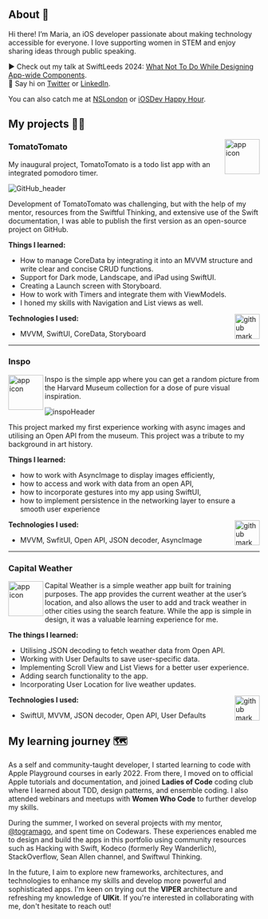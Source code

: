 ## About 👋

Hi there! I’m Maria, an iOS developer passionate about making technology accessible for everyone. I love supporting women in STEM and enjoy sharing ideas through public speaking.
  
▶️ Check out my talk at SwiftLeeds 2024: [What Not To Do While Designing App-wide Components](https://youtu.be/IwuljTsofzw).  
📮 Say hi on [Twitter](https://twitter.com/mouse_or_cleg) or [LinkedIn](https://www.linkedin.com/in/maria-kharybina-b0993148/).  

You can also catch me at [NSLondon](https://nslondon.com) or [iOSDev Happy Hour](https://links.iosdevhappyhour.com).  

## My projects 👩‍💻

<img align="right" src="https://user-images.githubusercontent.com/45575272/214887495-2ca768f0-5827-41b8-b479-23511ea8fb47.png" width="70" alt="app icon">

### TomatoTomato

My inaugural project, TomatoTomato is a todo list app with an integrated pomodoro timer.

![GitHub_header](https://user-images.githubusercontent.com/45575272/217280825-3cf6aa46-668d-4ee3-b11e-b0f0e30ef570.png)

Development of TomatoTomato was challenging, but with the help of my mentor, resources from the Swiftful Thinking, and extensive use of the Swift documentation, I was able to publish the first version as an open-source project on GitHub.

**Things I learned:**

* How to manage CoreData by integrating it into an MVVM structure and write clear and concise CRUD functions. 
* Support for Dark mode, Landscape, and iPad using SwiftUI.
* Creating a Launch screen with Storyboard.
* How to  work with Timers and integrate them with ViewModels.
* I honed my skills with Navigation and List views as well.

<a href="https://github.com/mouseorcleg/TomatoTomato2">
<img align="right" src="https://user-images.githubusercontent.com/45575272/217281369-d31c7297-716c-4aae-b63e-f49de975d06b.png" width="50" alt="github mark"></a>

**Technologies I used:**
- MVVM, SwiftUI, CoreData, Storyboard

-----------

### Inspo

<img align="left" src="https://user-images.githubusercontent.com/45575272/216647355-1809e752-c46d-44a2-bd2e-ccd757c3d3f8.png" width="70" alt="app icon" >
Inspo is the simple app where you can get a random picture from the Harvard Museum collection for a dose of pure visual inspiration.

![inspoHeader](https://user-images.githubusercontent.com/45575272/216647707-5b1b6d39-a449-46a0-b5d9-d02a4f1b6490.png)

This project marked my first experience working with async images and utilising an Open API from the museum. This project was a tribute to my background in art history. 

**Things I learned:**
* how to work with AsyncImage to display images efficiently, 
* how to access and work with data from an open API, 
* how to incorporate gestures into my app using SwiftUI, 
* how to implement persistence in the networking layer to ensure a smooth user experience

<a href="https://github.com/mouseorcleg/Inspo">
<img align="right" src="https://user-images.githubusercontent.com/45575272/217281369-d31c7297-716c-4aae-b63e-f49de975d06b.png" width="50" alt="github mark"></a>

**Technologies I used:**
- MVVM, SwfitUI, Open API, JSON decoder,  AsyncImage

-----------

### Capital Weather

<img align="left" src="https://user-images.githubusercontent.com/45575272/218483424-3b8de8b7-91ad-4c9a-85ab-48b103478162.png" width="70" alt="app icon">

Capital Weather is a simple weather app built for training purposes.  The app provides the current weather at the user’s location, and also allows the user to add and track weather in other cities using the search feature. While the app is simple in design, it was a valuable learning experience for me.

**The things I learned:**
* Utilising JSON decoding to fetch weather data from Open API.
* Working with User Defaults to save user-specific data.
* Implementing Scroll View and List Views for a better user experience.
* Adding search functionality to the app.
* Incorporating User Location for live weather updates.

<a href="https://github.com/mouseorcleg/capitalWeather">
<img align="right" src="https://user-images.githubusercontent.com/45575272/217281369-d31c7297-716c-4aae-b63e-f49de975d06b.png" width="50" alt="github mark"></a>

**Technologies I used:**
* SwiftUI, MVVM, JSON decoder, Open API, User Defaults

## My learning journey 🗺

As a self and community-taught developer, I started learning to code with Apple Playground courses in early 2022. From there, I moved on to official Apple tutorials and documentation, and joined **Ladies of Code** coding club where I learned about TDD, design patterns, and ensemble coding. I also attended webinars and meetups with **Women Who Code** to further develop my skills.

During the summer, I worked on several projects with  my mentor, [@togramago](https://github.com/togramago), and spent time on Codewars. These experiences enabled me to design and build the apps in this portfolio using community resources such as Hacking with Swift, Kodeco (formerly Rey Wanderlich), StackOverflow, Sean Allen channel, and Swiftwul Thinking.

In the future, I aim to explore new frameworks, architectures, and technologies to enhance my skills and develop more powerful and sophisticated apps. I'm keen on trying out the **VIPER** architecture and refreshing my knowledge of **UIKit**. If you're interested in collaborating with me, don't hesitate to reach out!
